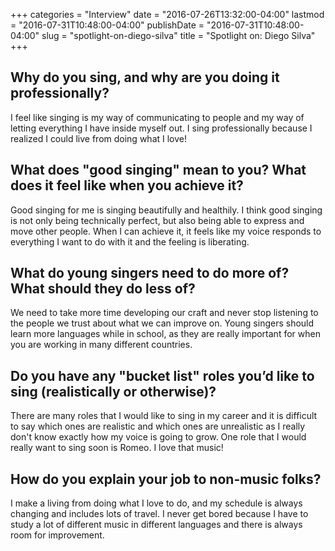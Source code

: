 +++
categories = "Interview"
date = "2016-07-26T13:32:00-04:00"
lastmod = "2016-07-31T10:48:00-04:00"
publishDate = "2016-07-31T10:48:00-04:00"
slug = "spotlight-on-diego-silva"
title = "Spotlight on: Diego Silva"
+++

## Why do you sing, and why are you doing it professionally?

I feel like singing is my way of communicating to people and my way of letting everything I have inside myself out. I sing professionally because I realized I could live from doing what I love!

## What does "good singing" mean to you? What does it feel like when you achieve it?

Good singing for me is singing beautifully and healthily. I think good singing is not only being technically perfect, but also being able to express and move other people. When I can achieve it, it feels like my voice responds to everything I want to do with it and the feeling is liberating.

## What do young singers need to do more of? What should they do less of?

We need to take more time developing our craft and never stop listening to the people we trust about what we can improve on. Young singers should learn more languages while in school, as they are really important for when you are working in many different countries.

## Do you have any "bucket list" roles you’d like to sing (realistically or otherwise)?

There are many roles that I would like to sing in my career and it is difficult to say which ones are realistic and which ones are unrealistic as I really don't know exactly how my voice is going to grow. One role that I would really want to sing soon is Romeo. I love that music!

## How do you explain your job to non-music folks?

I make a living from doing what I love to do, and my schedule is always changing and includes lots of travel. I never get bored because I have to study a lot of different music in different languages and there is always room for improvement.
